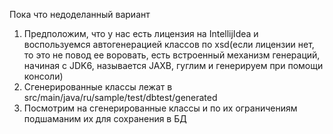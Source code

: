 Пока что недоделанный вариант


1. Предположим, что у нас есть лицензия на IntellijIdea и воспользуемся автогенерацией классов по xsd(если лицензии нет, то это не повод ее воровать, есть встроенный механизм генераций, начиная с JDK6, называется JAXB, гуглим и генерируем при помощи консоли)
2. Сгенерированные классы лежат в src/main/java/ru/sample/test/dbtest/generated
3. Посмотрим на сгенерированные классы и по их ограничениям подшаманим их для сохранения в БД
